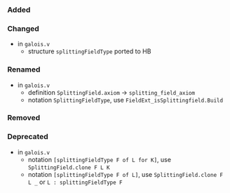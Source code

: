 ### Added

### Changed

- in `galois.v`
  + structure `splittingFieldType` ported to HB

### Renamed

- in `galois.v`
  + definition `SplittingField.axiom` -> `splitting_field_axiom`
  + notation `SplittingFieldType`, use `FieldExt_isSplittingfield.Build`

### Removed

### Deprecated

- in `galois.v`
  + notation `[splittingFieldType F of L for K]`, use `SplittingField.clone F L K`
  + notation `[splittingFieldType F of L]`, use `SplittingField.clone F L _` or
    `L : splittingFieldType F`
